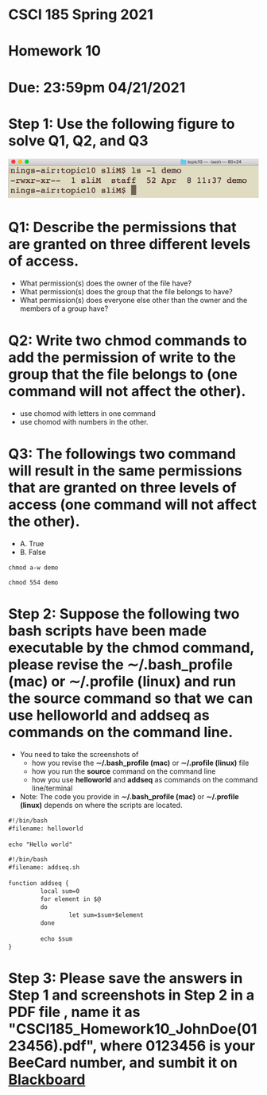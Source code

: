 # CSCI 185 Spring 2021
# Homework 10
# Due: 23:59pm 04/21/2021

# Step 1: Use the following figure to solve Q1, Q2, and Q3

![](../Resources/hw10-1.png)

# Q1: Describe the permissions that are granted on three different levels of access.
+ What permission(s) does the owner of the file have?
+ What permission(s) does the group that the file belongs to have?
+ What permission(s) does everyone else other than the owner and the members of a group have?


# Q2: Write two chmod commands to add the permission of write to the group that the file belongs to (one command will not affect the other).
+ use chomod with letters in one command
+ use chomod with numbers in the other.


# Q3: The followings two command will result in the same permissions that are granted on three levels of access (one command will not affect the other).
+ A. True
+ B. False

~~~~
chmod a-w demo
~~~~

~~~~
chmod 554 demo
~~~~
# Step 2: Suppose the following two bash scripts have been made executable by the chmod command, please revise the ∼/.bash\_profile (mac) or ∼/.profile (linux) and run the source command so that we can use helloworld and addseq as commands on the command line.
+ You need to take the screenshots of
  - how you revise the **∼/.bash\_profile (mac)** or **∼/.profile (linux)** file
  - how you run the **source** command on the command line
  - how you use **helloworld** and **addseq** as commands on the command line/terminal
+ Note: The code you provide in **∼/.bash\_profile (mac)** or **∼/.profile (linux)** depends on where the scripts are located.

~~~~
#!/bin/bash
#filename: helloworld

echo "Hello world"
~~~~


~~~~
#!/bin/bash
#filename: addseq.sh

function addseq {
         local sum=0
         for element in $@
         do
                 let sum=$sum+$element
         done
 
         echo $sum
}

~~~~




# Step 3: Please save the answers in Step 1 and screenshots in Step 2 in a PDF file , name it as "CSCI185_Homework10_JohnDoe(0123456).pdf", where 0123456 is your BeeCard number, and sumbit it on [Blackboard](https://blackboard.sau.edu/webapps/login/)

  
